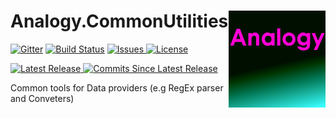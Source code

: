 # Analogy.CommonUtilities    <img src="./Assets/icon.png" align="right" width="155px" height="155px">

<p align="center">
    
[![Gitter](https://badges.gitter.im/Analogy-LogViewer/community.svg)](https://gitter.im/Analogy-LogViewer/community?utm_source=badge&utm_medium=badge&utm_campaign=pr-badge) 
[![Build Status](https://dev.azure.com/Analogy-LogViewer/Analogy%20Log%20Viewer/_apis/build/status/Analogy-LogViewer.Analogy.CommonUtilities?branchName=master)](https://dev.azure.com/Analogy-LogViewer/Analogy%20Log%20Viewer/_build/latest?definitionId=28&branchName=master)
<a href="https://github.com/Analogy-LogViewer/Analogy.CommonUtilities/issues">
    <img src="https://img.shields.io/github/issues/Analogy-LogViewer/Analogy.CommonUtilities"  alt="Issues" />
</a>
<a href="https://github.com/Analogy-LogViewer/Analogy.CommonUtilities/blob/master/LICENSE.md">
    <img src="https://img.shields.io/github/license/Analogy-LogViewer/Analogy.CommonUtilities"  alt="License" />
</a>

<a href="https://github.com/Analogy-LogViewer/Analogy.CommonUtilities/releases">
    <img src="https://img.shields.io/github/v/release/Analogy-LogViewer/Analogy.CommonUtilities" alt="Latest Release" />
</a>
<a href="https://github.com/Analogy-LogViewer/Analogy.CommonUtilities/compare/V1.0.0...master">
    <img src="https://img.shields.io/github/commits-since/Analogy-LogViewer/Analogy.CommonUtilities/latest"  alt="Commits Since Latest Release"/>
</a>
</p>








Common tools for Data providers (e.g RegEx parser and Conveters)
